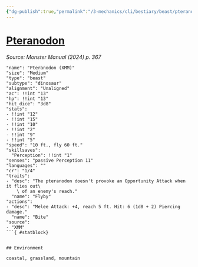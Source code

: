 ```yaml
---
{"dg-publish":true,"permalink":"/3-mechanics/cli/bestiary/beast/pteranodon-xmm/","tags":["ttrpg-cli/compendium/src/5e/xmm","ttrpg-cli/monster/cr/1-4","ttrpg-cli/monster/environment/coastal","ttrpg-cli/monster/environment/grassland","ttrpg-cli/monster/environment/mountain","ttrpg-cli/monster/size/medium","ttrpg-cli/monster/type/beast/dinosaur"],"created":"2025-02-22T12:02:28.154-05:00","updated":"2025-02-26T17:46:10.663-05:00"}
---
```


# [Pteranodon](3-Mechanics/CLI/bestiary/beast/pteranodon-xmm.md)
*Source: Monster Manual (2024) p. 367*  

```statblock
"name": "Pteranodon (XMM)"
"size": "Medium"
"type": "beast"
"subtype": "dinosaur"
"alignment": "Unaligned"
"ac": !!int "13"
"hp": !!int "13"
"hit_dice": "3d8"
"stats":
- !!int "12"
- !!int "15"
- !!int "10"
- !!int "2"
- !!int "9"
- !!int "5"
"speed": "10 ft., fly 60 ft."
"skillsaves":
  "Perception": !!int "1"
"senses": "passive Perception 11"
"languages": ""
"cr": "1/4"
"traits":
- "desc": "The pteranodon doesn't provoke an Opportunity Attack when it flies out\
    \ of an enemy's reach."
  "name": "Flyby"
"actions":
- "desc": "Melee Attack: +4, reach 5 ft. Hit: 6 (1d8 + 2) Piercing damage."
  "name": "Bite"
"source":
- "XMM"
```{ #statblock}


## Environment

coastal, grassland, mountain